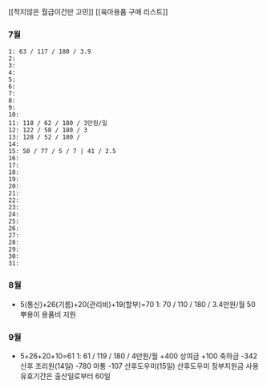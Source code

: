 [[적지않은 월급이건만 고민]]
[[육아용품 구매 리스트]]
### 7월
	1: 63 / 117 / 180 / 3.9
	2: 
	3: 
	4: 
	5: 
	6:
	7: 
	8: 
	9: 
	10: 
	11: 118 / 62 / 180 / 3만원/일
	12: 122 / 58 / 180 / 3
	13: 128 / 52 / 180 / 
	14: 
	15: 50 / 77 / 5 / 7 | 41 / 2.5
	16: 
	17: 
	18: 
	19: 
	20: 
	21: 
	22: 
	23: 
	24: 
	25: 
	26: 
	27: 
	28: 
	29: 
	30: 
	31: 

### 8월 
- 5(통신)+26(기름)+20(관리비)+19(할부)=70
	1: 70 / 110 / 180 / 3.4만원/월
	50 뿌용이 용품비 지원

### 9월
- 5+26+20+10=61
	1: 61 / 119 / 180 / 4만원/월
	+400 상여금
	+100 축하금
	-342 산후 조리원(14일)
	-780 마통
	-107 산후도우미(15일)
	산후도우미 정부지원금 사용 유효기간은 출산일로부터 60일